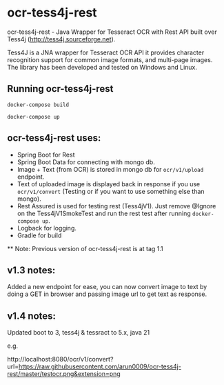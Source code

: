 ocr-tess4j-rest
===============

ocr-tess4j-rest - Java Wrapper for Tesseract OCR with Rest API built over Tess4j (http://tess4j.sourceforge.net).

Tess4J is a JNA wrapper for Tesseract OCR API it provides character recognition support for common image formats, 
and multi-page images. The library has been developed and tested on Windows and Linux.


Running ocr-tess4j-rest
-----------------------
`docker-compose build`

`docker-compose up`

ocr-tess4j-rest uses:
------------------

* Spring Boot for Rest
* Spring Boot Data for connecting with mongo db.
* Image + Text (from OCR) is stored in mongo db for `ocr/v1/upload` endpoint.
* Text of uploaded image is displayed back in response if you use `ocr/v1/convert` (Testing or if you want to use something else than mongo).
* Rest Assured is used for testing rest (Tess4jV1). Just remove @Ignore on the Tess4jV1SmokeTest and run the rest test after running `docker-compose up`.
* Logback for logging.
* Gradle for build

** Note: Previous version of ocr-tess4j-rest is at tag 1.1


v1.3 notes:
-----------

Added a new endpoint for ease, you can now convert image to text by doing a GET in browser and passing image url to get text as response.

v1.4 notes:
-----------

Updated boot to 3, tess4j & tessract to 5.x, java 21 

e.g. 

http://localhost:8080/ocr/v1/convert?url=https://raw.githubusercontent.com/arun0009/ocr-tess4j-rest/master/testocr.png&extension=png
